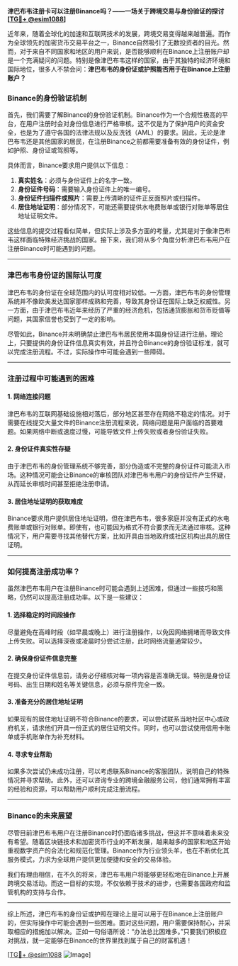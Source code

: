 **津巴布韦注册卡可以注册Binance吗？——一场关于跨境交易与身份验证的探讨[[TG💪+ @esim1088](https://t.me/s/esim1088)]**

近年来，随着全球化的加速和互联网技术的发展，跨境交易变得越来越普遍。而作为全球领先的加密货币交易平台之一，Binance自然吸引了无数投资者的目光。然而，对于来自不同国家和地区的用户来说，是否能够顺利在Binance上注册账户却是一个充满疑问的问题。特别是像津巴布韦这样的国家，由于其独特的经济环境和国际地位，很多人不禁会问：**津巴布韦的身份证或护照能否用于在Binance上注册账户？**

### Binance的身份验证机制

首先，我们需要了解Binance的身份验证机制。Binance作为一个合规性极高的平台，在用户注册时会对身份信息进行严格审核。这不仅是为了保护用户的资金安全，也是为了遵守各国的法律法规以及反洗钱（AML）的要求。因此，无论是津巴布韦还是其他国家的居民，在注册Binance之前都需要准备有效的身份证件，例如护照、身份证或驾照等。

具体而言，Binance要求用户提供以下信息：
1. **真实姓名**：必须与身份证件上的名字一致。
2. **身份证件号码**：需要输入身份证件上的唯一编号。
3. **身份证件扫描件或照片**：需要上传清晰的证件正反面照片或扫描件。
4. **居住地址证明**：部分情况下，可能还需要提供水电费账单或银行对账单等居住地址证明文件。

这些信息的提交过程看似简单，但实际上涉及多方面的考量，尤其是对于像津巴布韦这样面临特殊经济挑战的国家。接下来，我们将从多个角度分析津巴布韦用户在注册Binance时可能遇到的问题。

---

### 津巴布韦身份证的国际认可度

津巴布韦的身份证在全球范围内的认可度相对较低。一方面，津巴布韦的身份管理系统并不像欧美发达国家那样成熟和完善，导致其身份证在国际上缺乏权威性。另一方面，由于津巴布韦近年来经历了严重的经济危机，包括通货膨胀和货币贬值等问题，其国家信誉也受到了一定的影响。

尽管如此，Binance并未明确禁止津巴布韦居民使用本国身份证进行注册。理论上，只要提供的身份证件信息真实有效，并且符合Binance的身份验证标准，就可以完成注册流程。不过，实际操作中可能会遇到一些障碍。

---

### 注册过程中可能遇到的困难

#### 1. **网络连接问题**
津巴布韦的互联网基础设施相对落后，部分地区甚至存在网络不稳定的情况。对于需要在线提交大量文件的Binance注册流程来说，网络问题是用户面临的首要难题。如果网络中断或速度过慢，可能导致文件上传失败或者身份验证失败。

#### 2. **身份证件真实性存疑**
由于津巴布韦的身份管理系统不够完善，部分伪造或不完整的身份证件可能流入市场。这种情况可能会让Binance的审核团队对津巴布韦用户的身份证件产生怀疑，从而延长审核时间甚至拒绝注册申请。

#### 3. **居住地址证明的获取难度**
Binance要求用户提供居住地址证明，但在津巴布韦，很多家庭并没有正式的水电费账单或银行对账单。即使有，也可能因为格式不符合要求而无法通过审核。这种情况下，用户需要寻找其他替代方案，比如开具由当地政府或社区机构出具的居住证明。

---

### 如何提高注册成功率？

虽然津巴布韦用户在注册Binance时可能会遇到上述困难，但通过一些技巧和策略，仍然可以提高注册成功率。以下是一些建议：

#### 1. **选择稳定的时间段操作**
尽量避免在高峰时段（如早晨或晚上）进行注册操作，以免因网络拥堵而导致文件上传失败。可以选择深夜或凌晨时分尝试注册，此时网络流量通常较少。

#### 2. **确保身份证件信息完整**
在提交身份证件信息前，请务必仔细核对每一项内容是否准确无误。特别是身份证号码、出生日期和姓名等关键信息，必须与原件完全一致。

#### 3. **准备充分的居住地址证明**
如果现有的居住地址证明不符合Binance的要求，可以尝试联系当地社区中心或政府机关，请求他们开具一份正式的居住证明文件。同时，也可以尝试使用信用卡账单或手机账单作为补充材料。

#### 4. **寻求专业帮助**
如果多次尝试仍未成功注册，可以考虑联系Binance的客服团队，说明自己的特殊情况并寻求帮助。此外，还可以咨询专业的跨境金融服务公司，他们通常拥有丰富的经验和资源，可以帮助用户顺利完成注册流程。

---

### Binance的未来展望

尽管目前津巴布韦用户在注册Binance时仍面临诸多挑战，但这并不意味着未来没有希望。随着区块链技术和加密货币行业的不断发展，越来越多的国家和地区开始重视数字资产的合法化和规范化管理。Binance作为行业领头羊，也在不断优化其服务模式，力求为全球用户提供更加便捷和安全的交易体验。

我们有理由相信，在不久的将来，津巴布韦用户将能够更轻松地在Binance上开展跨境交易活动。而这一目标的实现，不仅依赖于技术的进步，也需要各国政府和监管机构的支持与合作。

---

综上所述，津巴布韦的身份证或护照在理论上是可以用于在Binance上注册账户的，但实际操作中可能会遇到一些困难。面对这些问题，用户需要保持耐心，并采取相应的措施加以解决。正如一句俗语所说：“办法总比困难多。”只要我们积极应对挑战，就一定能够在Binance的世界里找到属于自己的财富机遇！

[[TG💪+ @esim1088](https://t.me/s/esim1088) ![Image](https://i.postimg.cc/4NQfJmqS/Snipaste-2025-05-13-00-14-12.png)]